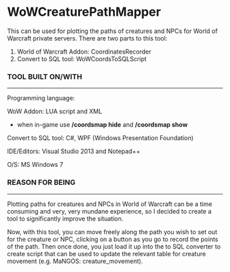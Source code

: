 # WoWCreaturePathMapper
This can be used for plotting the paths of creatures and NPCs for World of Warcraft private servers.
There are two parts to this tool:

1. World of Warcraft Addon: CoordinatesRecorder
2. Convert to SQL tool: WoWCoordsToSQLScript

### TOOL BUILT ON/WITH
---------------
Programming language:

WoW Addon: LUA script and XML
- when in-game use **/coordsmap hide** and **/coordsmap show** 

Convert to SQL tool: C#, WPF (Windows Presentation Foundation)

IDE/Editors: Visual Studio 2013 and Notepad++

O/S: MS Windows 7

### REASON FOR BEING
---------------
Plotting paths for creatures and NPCs in World of Warcraft can be a time consuming and very, very mundane experience, 
so I decided to create a tool to significantly improve the situation.

Now, with this tool, you can move freely along the path you wish to set out for the creature or NPC, clicking on a 
button as you go to record the points of the path. Then once done, you just load it up into the to SQL converter to
create script that can be used to update the relevant table for creature movement (e.g. MaNGOS: creature_movement).

